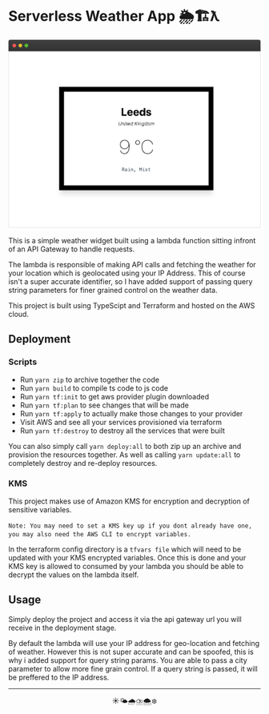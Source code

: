 # Serverless Weather App 🌦🏗ƛ
<p align="center"> 
    <img src="docs/assets/preview.png">
</p>

This is a simple weather widget built using a lambda function sitting infront of an API Gateway to handle requests.

The lambda is responsible of making API calls and fetching the weather for your location which is geolocated using your IP Address. This of course isn't a super accurate identifier, so I have added support of passing query string parameters for finer grained control on the weather data.

This project is built using TypeScipt and Terraform and hosted on the AWS cloud.

## Deployment
### Scripts
- Run `yarn zip` to archive together the code
- Run `yarn build` to compile ts code to js code
- Run `yarn tf:init` to get aws provider plugin downloaded
- Run `yarn tf:plan` to see changes that will be made
- Run `yarn tf:apply` to actually make those changes to your provider
- Visit AWS and see all your services provisioned via terraform
- Run `yarn tf:destroy` to destroy all the services that were built

You can also simply call `yarn deploy:all` to both zip up an archive and provision the resources together. As well as calling `yarn update:all` to completely destroy and re-deploy resources.

### KMS
This project makes use of Amazon KMS for encryption and decryption of sensitive variables. 

``Note: You may need to set a KMS key up if you dont already have one, you may also need the AWS CLI to encrypt variables.``

In the terraform config directory is a `tfvars file` which will need to be updated with your KMS encrypted variables. Once this is done and your KMS key is allowed to consumed by your lambda you should be able to decrypt the values on the lambda itself.

## Usage
Simply deploy the project and access it via the api gateway url you will receive in the deployment stage.

By default the lambda will use your IP address for geo-location and fetching of weather. However this is not super accurate and can be spoofed, this is why i added support for query string params. You are able to pass a city parameter to allow more fine grain control. If a query string is passed, it will be preffered to the IP address.

---

<p align="center"> 
    ☀️🌤🌧⛈🌨❄️
</p>







